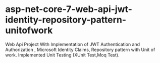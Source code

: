# asp-net-core-7-web-api-jwt-identity-repository-pattern-unitofwork
Web Api Project With Implementation of JWT Authentication and Authorization , Microsoft Identity Claims, Repository pattern with Unit of work.
Implemented Unit Testing (XUnit Test,Moq Test).
